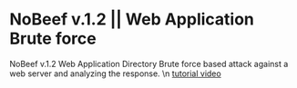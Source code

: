 # NoBeef v.1.2 || Web Application Brute force
NoBeef v.1.2
Web Application Directory Brute force based attack against a web server and analyzing the response. \n
<a href="https://youtu.be/a3dI1s5Xu-Q">tutorial video </a>
